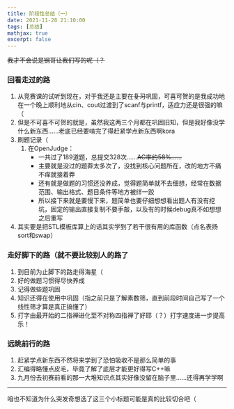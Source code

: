 ```yaml
---
title: 阶段性总结（一）
date: 2021-11-28 21:10:00
tags: [总结]
mathjax: true
excerpt: false
---
```


~~我才不会说是钢哥让我们写的呢（？~~

### 回看走过的路

1. 从竞赛课的试听到现在，对于我还是主要在~~复习~~巩固，可喜可贺的是我成功地在一个晚上顺利地从cin、cout过渡到了scanf与printf，适应力还是很强的嘛（
2. 但是不可喜不可贺的就是，虽然我这两三个月都在巩固旧知，但是我好像没学什么新东西......老底已经要啃完了得赶紧学点新东西啊kora
3. 刷题记录（
   1. 在OpenJudge：
      - 一共过了189道题，总提交328次......~~AC率约58%......~~
      - 主要就是没过的题莽太多次了，没找到核心问题所在，改的地方不痛不痒就接着莽
      - 还有就是做题的习惯还没养成，觉得题简单就不去细想，经常在数据范围、输出格式、题目条件等地方被绊一跤
      - 所以接下来就是要慢下来，题简单也要仔细想想看出题人有没有挖坑，固定的输出直接复制不要手敲，以及有的时候debug真不如想想之后重写
4. 其实要是把STL模板库算上的话其实学到了若干很有用的库函数（点名表扬sort和swap）

### 走好脚下的路（就不要比较别人的路了

1. 到目前为止脚下的路走得海星（
2. 好的做题习惯得尽快养成
3. 记得做些题巩固
4. 知识还得在使用中巩固（指之前只是了解素数筛，直到前段时间自己写了一个线性筛才算是真正搞懂了）
5. 打字由最开始的二指禅进化至不对称四指禅了好耶（？）打字速度进一步提高乐！

### 远眺前行的路

1. 赶紧学点新东西不然将来学到了恐怕吸收不是那么简单的事
2. 汇编得略懂点皮毛，毕竟了解了底层才能更好得写C++嘛
3. 九月份去初赛前看的那一大堆知识点其实好像没留在脑子里......还得再学学啊

---

咱也不知道为什么突发奇想选了这三个小标题可能是真的比较切合吧（
